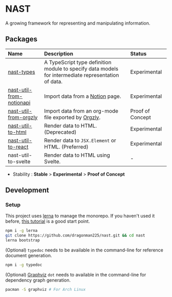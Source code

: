 # NAST

A growing framework for representing and manipulating information. 

## Packages

| Name                                                         | Description                                                  | Status           |
| :----------------------------------------------------------- | :----------------------------------------------------------- | :--------------- |
| [nast-types]()                                               | A TypeScript type definition module to specify data models for intermediate representation of data. | Experimental     |
| [nast-util-from-notionapi](./packages/nast-util-from-notionapi) | Import data from a [Notion](https://www.notion.so/) page.    | Experimental     |
| [nast-util-from-orgzly](./packages/nast-util-from-orgzly)    | Import data from an org-mode file exported by [Orgzly](http://www.orgzly.com/). | Proof of Concept |
| [nast-util-to-html](./packages/nast-util-to-html)            | Render data to HTML. (Deprecated)                            | Experimental     |
| [nast-util-to-react](./packages/nast-util-to-react)          | Render data to `JSX.Element` or HTML. (Preferred)            | Experimental     |
| nast-util-to-svelte                                          | Render data to HTML using Svelte.                            | -                |

* Stability : **Stable** > **Experimental** > **Proof of Concept**

## Development

### Setup

This project uses [lerna](https://github.com/lerna/lerna) to manage the monorepo. If you haven't used it before, [this tutorial](https://github.com/reggi/lerna-tutorial) is a good start point.

```bash
npm i -g lerna
git clone https://github.com/dragonman225/nast.git && cd nast
lerna bootstrap
```

(Optional) `typedoc` needs to be available in the command-line for reference document generation.

```bash
npm i -g typedoc
```

(Optional) [Graphviz](https://www.graphviz.org/) `dot` needs to available in the command-line for dependency graph generation.

```bash
pacman -S graphviz # For Arch Linux
```

